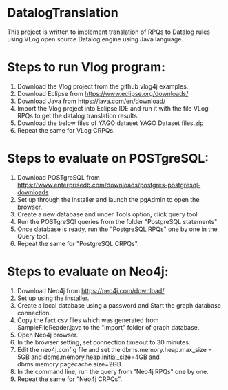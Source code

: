 # DatalogTranslation
This project is written to implement translation of RPQs to Datalog rules using VLog open source Datalog engine using Java language.

# Steps to run Vlog program:
1) Download the Vlog project from the github vlog4j examples.
2) Download Eclipse from https://www.eclipse.org/downloads/
3) Download Java from https://java.com/en/download/
4) Import the Vlog project into Eclipse IDE and run it with the file VLog RPQs to get the datalog translation results.
5) Download the below files of YAGO dataset YAGO Dataset files.zip
6) Repeat the same for VLog CRPQs.

# Steps to evaluate on POSTgreSQL:
1) Download POSTgreSQL from https://www.enterprisedb.com/downloads/postgres-postgresql-downloads
2) Set up through the installer and launch the pgAdmin to open the browser.
3) Create a new database and under Tools option, click query tool 
4) Run the POSTgreSQl queries from the folder "PostgreSQL statements"
5) Once database is ready, run the "PostgreSQL RPQs" one by one in the Query tool.
6) Repeat the same for "PostgreSQL CRPQs".

# Steps to evaluate on Neo4j:
1) Download Neo4j from https://neo4j.com/download/
2) Set up using the installer.
3) Create a local database using a password and Start the graph database connection.
4) Copy the fact csv files which was generated from SampleFileReader.java to the "import" folder of graph database.
5) Open Neo4j browser.
6) In the browser setting, set connection timeout to 30 minutes.
7) Edit the neo4j.config file and set the dbms.memory.heap.max_size = 5GB and dbms.memory.heap.initial_size=4GB and dbms.memory.pagecache.size=2GB.
8) In the command line, run the query from "Neo4j RPQs" one by one.
9) Repeat the same for "Neo4j CRPQs".
